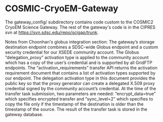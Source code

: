 # COSMIC-CryoEM-Gateway
The gateway_config/ subdirectory contains code custom to the COSMIC2 CryoEM
Science Gateway.  The rest of the gateway's code is in the CIPRES svn at
https://svn.sdsc.edu/repo/scigap/trunk.

Notes from Choonhan's globus integration section:
The gateway’s storage destination endpoint combines a SDSC-wide Globus endpoint and a custom security credential for our XSEDE community account. The Globus “delegation_proxy” activation type is applied to the community account which has a copy of the user’s credential and is supported by all GridFTP endpoints. The “activation_requirements” transfer API returns the activation requirement document that contains a list of activation types supported by our endpoint. The delegation activation type in this document provides the public key so that the proxy generator can create a delegated X.509 proxy credential signed by the community account’s credential. At the time of the transfer task submission, two parameters are needed: “encrypt_data=true” which specifies encrypted transfer and “sync_level=2” which specifies to copy the file only if the timestamp of the destination is older than the timestamp of the source. The result of the transfer task is stored in the gateway database.
